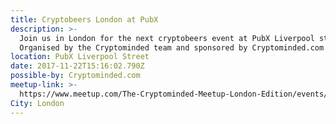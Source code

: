 ```yaml
---
title: Cryptobeers London at PubX
description: >-
  Join us in London for the next cryptobeers event at PubX Liverpool street.
  Organised by the Cryptominded team and sponsored by Cryptominded.com
location: PubX Liverpool Street
date: 2017-11-22T15:16:02.790Z
possible-by: Cryptominded.com
meetup-link: >-
  https://www.meetup.com/The-Cryptominded-Meetup-London-Edition/events/244863174/
City: London
---
```


